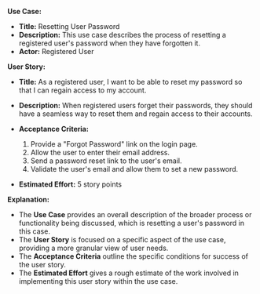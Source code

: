**Use Case:**

- **Title:** Resetting User Password
- **Description:** This use case describes the process of resetting a registered user's password when they have forgotten it.
- **Actor:** Registered User

**User Story:**

- **Title:** As a registered user, I want to be able to reset my password so that I can regain access to my account.
- **Description:** When registered users forget their passwords, they should have a seamless way to reset them and regain access to their accounts.
- **Acceptance Criteria:**
   1. Provide a "Forgot Password" link on the login page.
   2. Allow the user to enter their email address.
   3. Send a password reset link to the user's email.
   4. Validate the user's email and allow them to set a new password.
   
- **Estimated Effort:** 5 story points

**Explanation:**

- The **Use Case** provides an overall description of the broader process or functionality being discussed, which is resetting a user's password in this case.
- The **User Story** is focused on a specific aspect of the use case, providing a more granular view of user needs.
- The **Acceptance Criteria** outline the specific conditions for success of the user story.
- The **Estimated Effort** gives a rough estimate of the work involved in implementing this user story within the use case.
